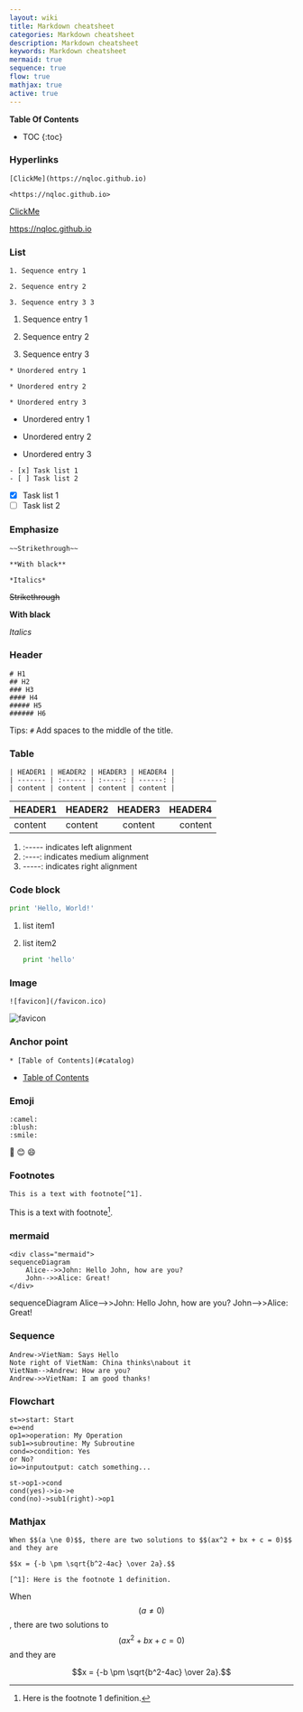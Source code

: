 ```yaml
---
layout: wiki
title: Markdown cheatsheet
categories: Markdown cheatsheet
description: Markdown cheatsheet
keywords: Markdown cheatsheet
mermaid: true
sequence: true
flow: true
mathjax: true
active: true
---
```


**Table Of Contents**

* TOC
{:toc}

### Hyperlinks

```
[ClickMe](https://nqloc.github.io)

<https://nqloc.github.io>
```

[ClickMe](https://nqloc.github.io)  

<https://nqloc.github.io>

### List

```
1. Sequence entry 1

2. Sequence entry 2

3. Sequence entry 3 3
```

1. Sequence entry 1

2. Sequence entry 2

3. Sequence entry 3

```
* Unordered entry 1

* Unordered entry 2

* Unordered entry 3
```

* Unordered entry 1

* Unordered entry 2

* Unordered entry 3

```
- [x] Task list 1
- [ ] Task list 2
```

- [x] Task list 1
- [ ] Task list 2

### Emphasize

```
~~Strikethrough~~

**With black**

*Italics*
```

~~Strikethrough~~

**With black**

*Italics*

### Header

```
# H1
## H2
### H3
#### H4
##### H5
###### H6
```

Tips: `#` Add spaces to the middle of the title.

### Table

```
| HEADER1 | HEADER2 | HEADER3 | HEADER4 |
| ------- | :------ | :-----: | ------: |
| content | content | content | content |
```

| HEADER1 | HEADER2 | HEADER3 | HEADER4 |
| ------- | :------ | :-----: | ------: |
| content | content | content | content |

1. :----- indicates left alignment
2. :----: indicates medium alignment
3. -----: indicates right alignment

### Code block

```python
print 'Hello, World!'
```

1. list item1

2. list item2

   ```python
   print 'hello'
   ```

### Image

```
![favicon](/favicon.ico)
```

![favicon](/favicon.ico)

### Anchor point

```
* [Table of Contents](#catalog)
```

* [Table of Contents](#catalog)

### Emoji

```
:camel:
:blush:
:smile:
```

:camel:
:blush:
:smile:

### Footnotes

```
This is a text with footnote[^1].
```

This is a text with footnote[^1].

### mermaid

```
<div class="mermaid">
sequenceDiagram
    Alice-->>John: Hello John, how are you?
    John-->>Alice: Great!
</div>

```

<div class="mermaid">
sequenceDiagram
    Alice-->>John: Hello John, how are you?
    John-->>Alice: Great!
</div>

### Sequence


```sequence
Andrew->VietNam: Says Hello
Note right of VietNam: China thinks\nabout it
VietNam-->Andrew: How are you?
Andrew->>VietNam: I am good thanks!
```

### Flowchart


```flow
st=>start: Start
e=>end
op1=>operation: My Operation
sub1=>subroutine: My Subroutine
cond=>condition: Yes
or No?
io=>inputoutput: catch something...

st->op1->cond
cond(yes)->io->e
cond(no)->sub1(right)->op1
```

### Mathjax

```
When $$(a \ne 0)$$, there are two solutions to $$(ax^2 + bx + c = 0)$$ and they are

$$x = {-b \pm \sqrt{b^2-4ac} \over 2a}.$$

[^1]: Here is the footnote 1 definition.
```

When $$(a \ne 0)$$, there are two solutions to $$(ax^2 + bx + c = 0)$$ and they are

$$x = {-b \pm \sqrt{b^2-4ac} \over 2a}.$$

[^1]: Here is the footnote 1 definition.
